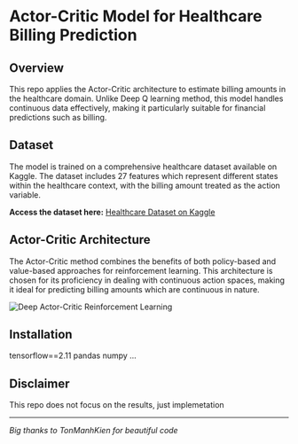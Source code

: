 # Actor-Critic Model for Healthcare Billing Prediction

## Overview
This repo applies the Actor-Critic architecture to estimate billing amounts in the healthcare domain. Unlike Deep Q learning method, this model handles continuous data effectively, making it particularly suitable for financial predictions such as billing.

## Dataset
The model is trained on a comprehensive healthcare dataset available on Kaggle. The dataset includes 27 features which represent different states within the healthcare context, with the billing amount treated as the action variable.

**Access the dataset here:** [Healthcare Dataset on Kaggle](https://www.kaggle.com/datasets/prasad22/healthcare-dataset/data)

## Actor-Critic Architecture
The Actor-Critic method combines the benefits of both policy-based and value-based approaches for reinforcement learning. This architecture is chosen for its proficiency in dealing with continuous action spaces, making it ideal for predicting billing amounts which are continuous in nature.


![Deep Actor-Critic Reinforcement Learning](https://github.com/ducido/RL_in_healthcare/assets/122498122/15ba9422-bdf5-4fd4-bd4a-2153bc3b2a2a)



## Installation
tensorflow==2.11
pandas
numpy
...

## Disclaimer
This repo does not focus on the results, just implemetation

-----------------------------------------------------------
*Big thanks to TonManhKien for beautiful code*
